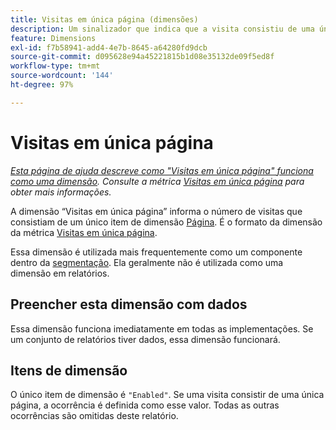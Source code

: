 ```yaml
---
title: Visitas em única página (dimensões)
description: Um sinalizador que indica que a visita consistiu de uma única página.
feature: Dimensions
exl-id: f7b58941-add4-4e7b-8645-a64280fd9dcb
source-git-commit: d095628e94a45221815b1d08e35132de09f5ed8f
workflow-type: tm+mt
source-wordcount: '144'
ht-degree: 97%

---
```


# Visitas em única página

*[Esta página de ajuda descreve como &quot;Visitas em única página&quot; funciona como uma dimensão](overview.md). Consulte a métrica [Visitas em única página](../metrics/single-page-visits.md) para obter mais informações.*

A dimensão “Visitas em única página” informa o número de visitas que consistiam de um único item de dimensão [Página](page.md). É o formato da dimensão da métrica [Visitas em única página](../metrics/single-page-visits.md).

Essa dimensão é utilizada mais frequentemente como um componente dentro da [segmentação](../segmentation/seg-home.md). Ela geralmente não é utilizada como uma dimensão em relatórios.

## Preencher esta dimensão com dados

Essa dimensão funciona imediatamente em todas as implementações. Se um conjunto de relatórios tiver dados, essa dimensão funcionará.

## Itens de dimensão

O único item de dimensão é `"Enabled"`. Se uma visita consistir de uma única página, a ocorrência é definida como esse valor. Todas as outras ocorrências são omitidas deste relatório.
